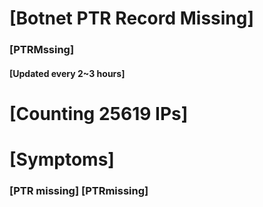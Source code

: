 # [Botnet PTR Record Missing]
### [PTRMssing]
#### [Updated every 2~3 hours]

# [Counting 25619 IPs]

# [Symptoms] 
###   [PTR missing] [PTRmissing]
